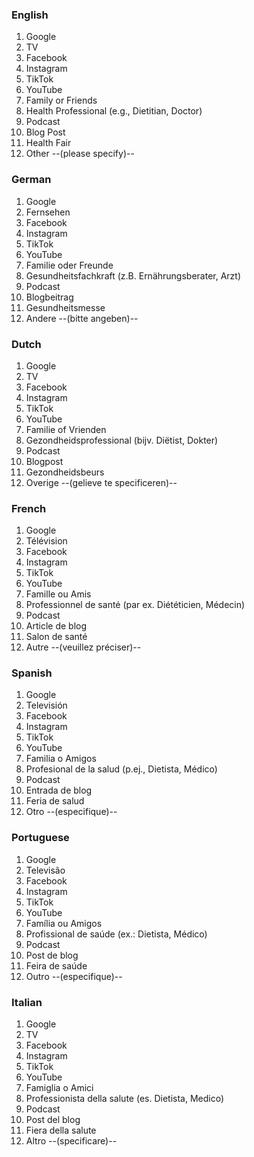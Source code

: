 ### English
1. Google
2. TV
3. Facebook
4. Instagram
5. TikTok
6. YouTube
7. Family or Friends
8. Health Professional (e.g., Dietitian, Doctor)
9. Podcast
10. Blog Post
11. Health Fair
12. Other
--(please specify)--

### German
1. Google
2. Fernsehen
3. Facebook
4. Instagram
5. TikTok
6. YouTube
7. Familie oder Freunde
8. Gesundheitsfachkraft (z.B. Ernährungsberater, Arzt)
9. Podcast
10. Blogbeitrag
11. Gesundheitsmesse
12. Andere
--(bitte angeben)--

### Dutch
1. Google
2. TV
3. Facebook
4. Instagram
5. TikTok
6. YouTube
7. Familie of Vrienden
8. Gezondheidsprofessional (bijv. Diëtist, Dokter)
9. Podcast
10. Blogpost
11. Gezondheidsbeurs
12. Overige
--(gelieve te specificeren)--

### French 
1. Google
2. Télévision
3. Facebook
4. Instagram
5. TikTok
6. YouTube
7. Famille ou Amis
8. Professionnel de santé (par ex. Diététicien, Médecin)
9. Podcast
10. Article de blog
11. Salon de santé
12. Autre
--(veuillez préciser)--

### Spanish 
1. Google
2. Televisión
3. Facebook
4. Instagram
5. TikTok
6. YouTube
7. Familia o Amigos
8. Profesional de la salud (p.ej., Dietista, Médico)
9. Podcast
10. Entrada de blog
11. Feria de salud
12. Otro
--(especifique)--

### Portuguese 
1. Google
2. Televisão
3. Facebook
4. Instagram
5. TikTok
6. YouTube
7. Família ou Amigos
8. Profissional de saúde (ex.: Dietista, Médico)
9. Podcast
10. Post de blog
11. Feira de saúde
12. Outro
--(especifique)--

### Italian
1. Google
2. TV
3. Facebook
4. Instagram
5. TikTok
6. YouTube
7. Famiglia o Amici
8. Professionista della salute (es. Dietista, Medico)
9. Podcast
10. Post del blog
11. Fiera della salute
12. Altro
--(specificare)--
